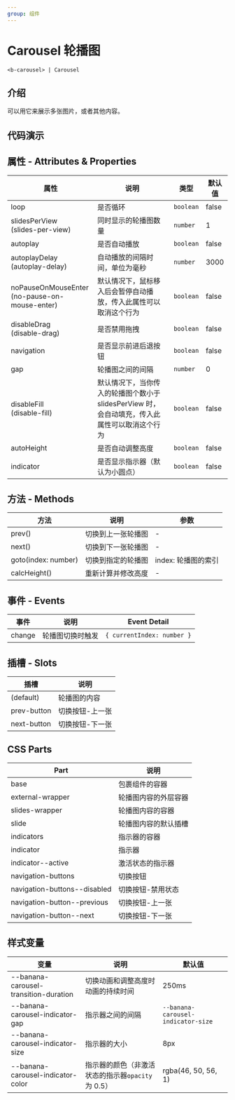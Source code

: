 ```yaml
---
group: 组件
---
```


# Carousel 轮播图

```
<b-carousel> | Carousel
```

## 介绍

可以用它来展示多张图片，或者其他内容。

## 代码演示

<code src="./demos/basicUsage.tsx"></code>
<code src="./demos/verticalMode.tsx"></code>
<code src="./demos/loop.tsx"></code>
<code src="./demos/slidesPerView.tsx"></code>
<code src="./demos/demo3.tsx"></code>
<code src="./demos/autoplay.tsx"></code>
<code src="./demos/navigation.tsx"></code>
<code src="./demos/indicator.tsx"></code>
<code src="./demos/disableDrag.tsx"></code>
<code src="./demos/gap.tsx"></code>
<code src="./demos/disableFill.tsx"></code>
<code src="./demos/useRef.tsx"></code>
<code src="./demos/autoHeight.tsx"></code>

## 属性 - Attributes & Properties

| 属性                                                 | 说明                                                                                          | 类型      | 默认值 |
| ---------------------------------------------------- | --------------------------------------------------------------------------------------------- | --------- | ------ |
| loop                                                 | 是否循环                                                                                      | `boolean` | false  |
| slidesPerView <br /> (slides-per-view)               | 同时显示的轮播图数量                                                                          | `number`  | 1      |
| autoplay                                             | 是否自动播放                                                                                  | `boolean` | false  |
| autoplayDelay <br /> (autoplay-delay)                | 自动播放的间隔时间，单位为毫秒                                                                | `number`  | 3000   |
| noPauseOnMouseEnter <br /> (no-pause-on-mouse-enter) | 默认情况下，鼠标移入后会暂停自动播放，传入此属性可以取消这个行为                              | `boolean` | false  |
| disableDrag <br /> (disable-drag)                    | 是否禁用拖拽                                                                                  | `boolean` | false  |
| navigation                                           | 是否显示前进后退按钮                                                                          | `boolean` | false  |
| gap                                                  | 轮播图之间的间隔                                                                              | `number`  | 0      |
| disableFill <br /> (disable-fill)                    | 默认情况下，当你传入的轮播图个数小于 slidesPerView 时，会自动填充，传入此属性可以取消这个行为 | `boolean` | false  |
| autoHeight                                           | 是否自动调整高度                                                                              | `boolean` | false  |
| indicator                                            | 是否显示指示器（默认为小圆点）                                                                | `boolean` | false  |

## 方法 - Methods

| 方法                | 说明               | 参数                |
| ------------------- | ------------------ | ------------------- |
| prev()              | 切换到上一张轮播图 | -                   |
| next()              | 切换到下一张轮播图 | -                   |
| goto(index: number) | 切换到指定的轮播图 | index: 轮播图的索引 |
| calcHeight()        | 重新计算并修改高度 | -                   |

## 事件 - Events

| 事件   | 说明             | Event Detail               |
| ------ | ---------------- | -------------------------- |
| change | 轮播图切换时触发 | `{ currentIndex: number }` |

## 插槽 - Slots

| 插槽        | 说明            |
| ----------- | --------------- |
| (default)   | 轮播图的内容    |
| prev-button | 切换按钮-上一张 |
| next-button | 切换按钮-下一张 |

## CSS Parts

| Part                         | 说明                 |
| ---------------------------- | -------------------- |
| base                         | 包裹组件的容器       |
| external-wrapper             | 轮播图内容的外层容器 |
| slides-wrapper               | 轮播图内容的容器     |
| slide                        | 轮播图内容的默认插槽 |
| indicators                   | 指示器的容器         |
| indicator                    | 指示器               |
| indicator--active            | 激活状态的指示器     |
| navigation-buttons           | 切换按钮             |
| navigation-buttons--disabled | 切换按钮-禁用状态    |
| navigation-button--previous  | 切换按钮-上一张      |
| navigation-button--next      | 切换按钮-下一张      |

## 样式变量

| 变量                                  | 说明                                              | 默认值                             |
| ------------------------------------- | ------------------------------------------------- | ---------------------------------- |
| --banana-carousel-transition-duration | 切换动画和调整高度时动画的持续时间                | 250ms                              |
| --banana-carousel-indicator-gap       | 指示器之间的间隔                                  | `--banana-carousel-indicator-size` |
| --banana-carousel-indicator-size      | 指示器的大小                                      | 8px                                |
| --banana-carousel-indicator-color     | 指示器的颜色（非激活状态的指示器`opacity`为 0.5） | rgba(46, 50, 56, 1)                |
